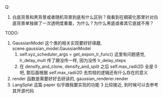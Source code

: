 Q:
1. 白底背景和黑背景或者随机背景到底有什么区别？我看到在稠密化那里针对白底背景单独做了一次透明度重置，为什么？为什么黑底或者其它底就不用？

TODO:
1. GaussianModel 这个类的相关实现要好好琢磨, scene.gaussian_model.GaussianModel
    1) self.xyz_scheduler_args = get_expon_lr_func() 这里有问题感觉, lr_delay_mult 传了跟没传一样, 因为没传 lr_delay_steps
    2) 在 densify_and_clone, densify_and_split 之后 self.max_radii2D 全是 0 吧, 那后面根据 self.max_radii2D 去剪枝的逻辑还有什么存在的意义
3. render 函数是需要好好去研读的, gaussian_renderer.render
4. LangSplat 这篇 paper 似乎跟我要实现的功能 3 比较接近, 到时候可以去参考其开源代码
